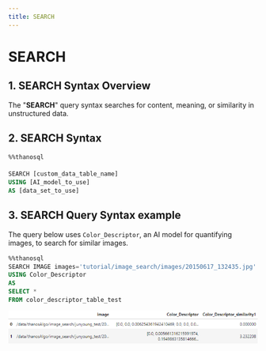 ```yaml
---
title: SEARCH
---
```


# __SEARCH__

## __1. SEARCH Syntax Overview__

The "__SEARCH__" query syntax searches for content, meaning, or similarity in unstructured data.

## __2. SEARCH Syntax__

```sql
%%thanosql

SEARCH [custom_data_table_name]
USING [AI_model_to_use]
AS [data_set_to_use]
```

## __3. SEARCH Query Syntax example__

The query below uses `Color_Descriptor`, an AI model for quantifying images, to search for similar images.

```sql
%%thanosql
SEARCH IMAGE images='tutorial/image_search/images/20150617_132435.jpg'
USING Color_Descriptor
AS
SELECT *
FROM color_descriptor_table_test
```

[![IMAGE](/img/thanosql_syntax/query/SEARCH/SEARCH_img1.png)](/img/thanosql_syntax/query/SEARCH/SEARCH_img1.png)
